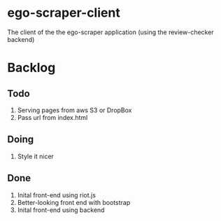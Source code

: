 # ego-scraper-client
The client of the the ego-scraper application (using the review-checker backend)

# Backlog

## Todo
1. Serving pages from aws S3 or DropBox
1. Pass url from index.html

## Doing
1. Style it nicer

## Done
1. Inital front-end using riot.js
1. Better-looking front end with bootstrap
2. Inital front-end using backend

